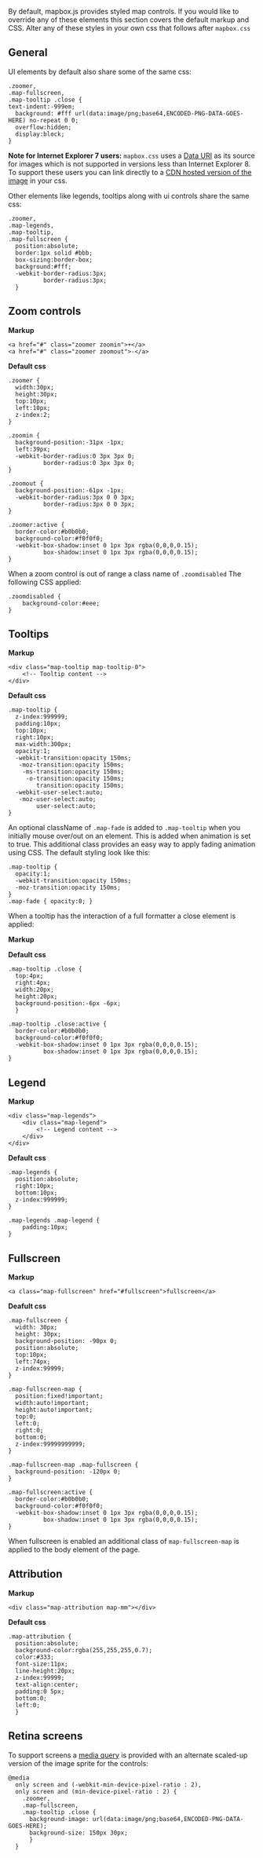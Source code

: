 By default, mapbox.js provides styled map controls. If you would like to override any of these
elements this section covers the default markup and CSS. Alter any of these styles in your own css
that follows after `mapbox.css`

## General

UI elements by default also share some of the same css:

    .zoomer,
    .map-fullscreen,
    .map-tooltip .close {
    text-indent:-999em;
      background: #fff url(data:image/png;base64,ENCODED-PNG-DATA-GOES-HERE) no-repeat 0 0;
      overflow:hidden;
      display:block;
    }

__Note for Internet Explorer 7 users:__ `mapbox.css` uses a
[Data URI](http://en.wikipedia.org/wiki/Data_URI_scheme) as its source
for images which is not supported in versions less than Internet Explorer 8.
To support these users you can link directly to a [CDN hosted version of the image](http://api.tiles.mapbox.com/mapbox.js/v0.5.5/map-controls.png) in your css.

Other elements like legends, tooltips along with ui controls share the same css:

    .zoomer,
    .map-legends,
    .map-tooltip,
    .map-fullscreen {
      position:absolute;
      border:1px solid #bbb;
      box-sizing:border-box;
      background:#fff;
      -webkit-border-radius:3px;
              border-radius:3px;
      }

## Zoom controls

__Markup__

    <a href="#" class="zoomer zoomin">+</a>
    <a href="#" class="zoomer zoomout">-</a>

__Default css__

    .zoomer {
      width:30px;
      height:30px;
      top:10px;
      left:10px;
      z-index:2;
    }

    .zoomin {
      background-position:-31px -1px;
      left:39px;
      -webkit-border-radius:0 3px 3px 0;
              border-radius:0 3px 3px 0;
    }

    .zoomout {
      background-position:-61px -1px;
      -webkit-border-radius:3px 0 0 3px;
              border-radius:3px 0 0 3px;
    }

    .zoomer:active {
      border-color:#b0b0b0;
      background-color:#f0f0f0;
      -webkit-box-shadow:inset 0 1px 3px rgba(0,0,0,0.15);
              box-shadow:inset 0 1px 3px rgba(0,0,0,0.15);
    }

When a zoom control is out of range a class name of `.zoomdisabled` The following CSS applied:

    .zoomdisabled {
        background-color:#eee;
    }

## Tooltips

__Markup__

    <div class="map-tooltip map-tooltip-0">
        <!-- Tooltip content -->
    </div>

__Default css__

    .map-tooltip {
      z-index:999999;
      padding:10px;
      top:10px;
      right:10px;
      max-width:300px;
      opacity:1;
      -webkit-transition:opacity 150ms;
       -moz-transition:opacity 150ms;
        -ms-transition:opacity 150ms;
         -o-transition:opacity 150ms;
            transition:opacity 150ms;
      -webkit-user-select:auto;
       -moz-user-select:auto;
            user-select:auto;
    }

An optional className of `.map-fade` is added to `.map-tooltip` when you initially mouse over/out on an element.
This is added when animation is set to true. This additional class provides an easy way to apply fading animation
using CSS. The default styling look like this:

    .map-tooltip {
      opacity:1;
      -webkit-transition:opacity 150ms;
      -moz-transition:opacity 150ms;
    }
    .map-fade { opacity:0; }

When a tooltip has the interaction of a full formatter a close element is applied:

__Markup__

__Default css__

    .map-tooltip .close {
      top:4px;
      right:4px;
      width:20px;
      height:20px;
      background-position:-6px -6px;
      }

    .map-tooltip .close:active {
      border-color:#b0b0b0;
      background-color:#f0f0f0;
      -webkit-box-shadow:inset 0 1px 3px rgba(0,0,0,0.15);
              box-shadow:inset 0 1px 3px rgba(0,0,0,0.15);
    }

## Legend

__Markup__

    <div class="map-legends">
        <div class="map-legend">
            <!-- Legend content -->
        </div>
    </div>

__Default css__

    .map-legends {
      position:absolute;
      right:10px;
      bottom:10px;
      z-index:999999;
    }

    .map-legends .map-legend {
        padding:10px;
    }

## Fullscreen

__Markup__

    <a class="map-fullscreen" href="#fullscreen">fullscreen</a>

__Deafult css__

    .map-fullscreen {
      width: 30px;
      height: 30px;
      background-position: -90px 0;
      position:absolute;
      top:10px;
      left:74px;
      z-index:99999;
    }

    .map-fullscreen-map {
      position:fixed!important;
      width:auto!important;
      height:auto!important;
      top:0;
      left:0;
      right:0;
      bottom:0;
      z-index:99999999999;
    }

    .map-fullscreen-map .map-fullscreen {
      background-position: -120px 0;
    }

    .map-fullscreen:active {
      border-color:#b0b0b0;
      background-color:#f0f0f0;
      -webkit-box-shadow:inset 0 1px 3px rgba(0,0,0,0.15);
              box-shadow:inset 0 1px 3px rgba(0,0,0,0.15);
    }

When fullscreen is enabled an additional class of `map-fullscreen-map` is applied to the body element of the page.

## Attribution

__Markup__

    <div class="map-attribution map-mm"></div>

__Default css__

    .map-attribution {
      position:absolute;
      background-color:rgba(255,255,255,0.7);
      color:#333;
      font-size:11px;
      line-height:20px;
      z-index:99999;
      text-align:center;
      padding:0 5px;
      bottom:0;
      left:0;
      }

## Retina screens

To support screens a [media query](http://www.w3.org/TR/css3-mediaqueries/) is provided
with an alternate scaled-up version of the image sprite for the controls:

    @media
      only screen and (-webkit-min-device-pixel-ratio : 2),
      only screen and (min-device-pixel-ratio : 2) {
        .zoomer,
        .map-fullscreen,
        .map-tooltip .close {
          background-image: url(data:image/png;base64,ENCODED-PNG-DATA-GOES-HERE);
          background-size: 150px 30px;
          }
      }
